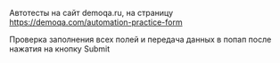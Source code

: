 Автотесты на сайт demoqa.ru, на страницу https://demoqa.com/automation-practice-form

Проверка заполнения всех полей и передача данных в попап после нажатия на кнопку Submit